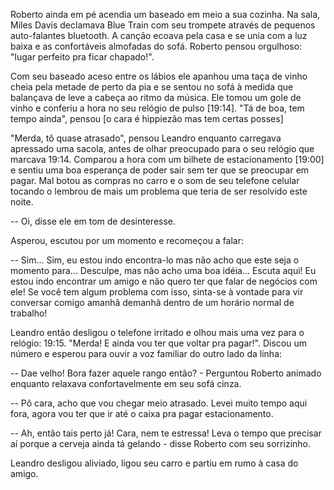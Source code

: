 Roberto ainda em pé acendia um baseado em meio a sua cozinha. Na sala, Miles Davis declamava Blue Train com seu trompete através de pequenos auto-falantes bluetooth. A canção ecoava pela casa e se unia com a luz baixa e as confortáveis almofadas do sofá. Roberto pensou orgulhoso: "lugar perfeito pra ficar chapado!". 

Com seu baseado aceso entre os lábios ele apanhou uma taça de vinho cheia pela metade de perto da pia e se sentou no sofá à medida que balançava de leve a cabeça ao ritmo da música. Ele tomou um gole de vinho e conferiu a hora no seu relógio de pulso [19:14]. "Tá de boa, tem tempo ainda", pensou
[o cara é hippiezão mas tem certas posses]

"Merda, tô quase atrasado", pensou Leandro enquanto carregava apressado uma sacola, antes de olhar preocupado para o seu relógio que marcava 19:14. Comparou a hora com um bilhete de estacionamento [19:00] e sentiu uma boa esperança de poder sair sem ter que se preocupar em pagar. Mal botou as compras no carro e o som de seu telefone celular tocando o lembrou de mais um problema que teria de ser resolvido este noite.

-- Oi, disse ele em tom de desinteresse.

Asperou, escutou por um momento e recomeçou a falar:

-- Sim... Sim, eu estou indo encontra-lo mas não acho que este seja o momento para... Desculpe, mas não acho uma boa idéia... Escuta aqui! Eu estou indo encontrar um amigo e não quero ter que falar de negócios com ele! Se você tem algum problema com isso, sinta-se à vontade para vir conversar comigo amanhã demanhã dentro de um horário normal de trabalho!

Leandro então desligou o telefone irritado e olhou mais uma vez para o relógio: 19:15. "Merda! E ainda vou ter que voltar pra pagar!". Discou um número e esperou para ouvir a voz familiar do outro lado da linha:

-- Dae velho! Bora fazer aquele rango então? - Perguntou Roberto animado enquanto relaxava confortavelmente em seu sofá cinza.

-- Pô cara, acho que vou chegar meio atrasado. Levei muito tempo aqui fora, agora vou ter que ir até o caixa pra pagar estacionamento.

-- Ah, então tais perto já! Cara, nem te estressa! Leva o tempo que precisar aí porque a cerveja ainda tá gelando - disse Roberto com seu sorrizinho.

Leandro desligou aliviado, ligou seu carro e partiu em rumo à casa do amigo.
